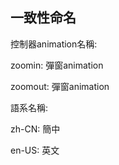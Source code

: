 ## 一致性命名

控制器animation名稱:

zoomin: 彈窗animation

zoomout: 彈窗animation



語系名稱:

zh-CN: 簡中

en-US: 英文






